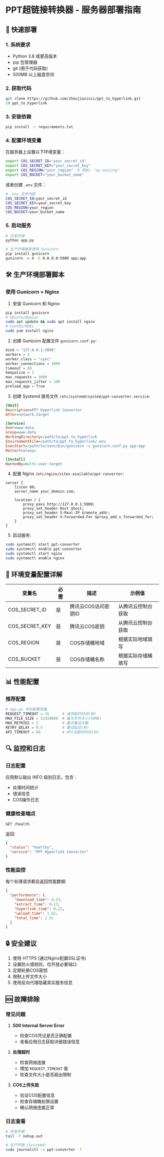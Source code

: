 # PPT超链接转换器 - 服务器部署指南

## 🚀 快速部署

### 1. 系统要求
- Python 3.8 或更高版本
- pip 包管理器
- git (用于代码获取)
- 500MB 以上磁盘空间

### 2. 获取代码
```bash
git clone https://github.com/zhoujiaxinii/ppt_to_hyperlink.git
cd ppt_to_hyperlink
```

### 3. 安装依赖
```bash
pip install -r requirements.txt
```

### 4. 配置环境变量
在服务器上设置以下环境变量：

```bash
export COS_SECRET_ID="your_secret_id"
export COS_SECRET_KEY="your_secret_key"
export COS_REGION="your_region"  # 例如: "ap-nanjing"
export COS_BUCKET="your_bucket_name"
```

或者创建 `.env` 文件：
```bash
# .env 文件内容
COS_SECRET_ID=your_secret_id
COS_SECRET_KEY=your_secret_key
COS_REGION=your_region
COS_BUCKET=your_bucket_name
```

### 5. 启动服务
```bash
# 开发环境
python app.py

# 生产环境推荐使用 Gunicorn
pip install gunicorn
gunicorn -w 4 -b 0.0.0.0:5000 app:app
```

## 🛠️ 生产环境部署脚本

### 使用 Gunicorn + Nginx

1. 安装 Gunicorn 和 Nginx:
```bash
pip install gunicorn
# Ubuntu/Debian
sudo apt update && sudo apt install nginx
# CentOS/RHEL
sudo yum install nginx
```

2. 创建 Gunicorn 配置文件 `gunicorn.conf.py`:
```python
bind = "127.0.0.1:5000"
workers = 4
worker_class = "sync"
worker_connections = 1000
timeout = 60
keepalive = 2
max_requests = 1000
max_requests_jitter = 100
preload_app = True
```

3. 创建 Systemd 服务文件 `/etc/systemd/system/ppt-converter.service`:
```ini
[Unit]
Description=PPT Hyperlink Converter
After=network.target

[Service]
User=www-data
Group=www-data
WorkingDirectory=/path/to/ppt_to_hyperlink
EnvironmentFile=/path/to/ppt_to_hyperlink/.env
ExecStart=/path/to/venv/bin/gunicorn -c gunicorn.conf.py app:app
Restart=always

[Install]
WantedBy=multi-user.target
```

4. 配置 Nginx `/etc/nginx/sites-available/ppt-converter`:
```nginx
server {
    listen 80;
    server_name your_domain.com;

    location / {
        proxy_pass http://127.0.0.1:5000;
        proxy_set_header Host $host;
        proxy_set_header X-Real-IP $remote_addr;
        proxy_set_header X-Forwarded-For $proxy_add_x_forwarded_for;
    }
}
```

5. 启动服务:
```bash
sudo systemctl start ppt-converter
sudo systemctl enable ppt-converter
sudo systemctl start nginx
sudo systemctl enable nginx
```

## 🔧 环境变量配置详解

| 变量名 | 必需 | 描述 | 示例值 |
|--------|------|------|--------|
| COS_SECRET_ID | 是 | 腾讯云COS访问密钥ID | 从腾讯云控制台获取 |
| COS_SECRET_KEY | 是 | 腾讯云COS密钥 | 从腾讯云控制台获取 |
| COS_REGION | 是 | COS存储桶地域 | 根据实际地域填写 |
| COS_BUCKET | 是 | COS存储桶名称 | 根据实际存储桶填写 |

## 📊 性能配置

### 推荐配置
```python
# app.py 中的配置常量
REQUEST_TIMEOUT = 15      # 请求超时时间(秒)
MAX_FILE_SIZE = 52428800  # 最大文件大小(50MB)
MAX_RETRIES = 2           # 最大重试次数
RETRY_DELAY = 0.5         # 重试延迟(秒)
API_TIMEOUT = 60          # API总超时时间(秒)
```

## 🔍 监控和日志

### 日志配置
应用默认输出 INFO 级别日志，包含：
- 处理时间统计
- 错误信息
- COS操作日志

### 健康检查端点
```
GET /health
```
返回:
```json
{
  "status": "healthy",
  "service": "PPT Hyperlink Converter"
}
```

### 性能监控
每个处理请求都会返回性能数据:
```json
{
  "performance": {
    "download_time": 0.53,
    "extract_time": 0.13,
    "hyperlink_time": 0.22,
    "upload_time": 1.62,
    "total_time": 2.51
  }
}
```

## 🔒 安全建议

1. 使用 HTTPS (通过Nginx配置SSL证书)
2. 设置防火墙规则，仅开放必要端口
3. 定期轮换COS密钥
4. 限制上传文件大小
5. 使用反向代理隐藏真实服务信息

## 🆘 故障排除

### 常见问题

1. **500 Internal Server Error**
   - 检查COS凭证是否正确配置
   - 查看应用日志获取详细错误信息

2. **处理超时**
   - 检查网络连接
   - 增加 `REQUEST_TIMEOUT` 值
   - 检查文件大小是否超出限制

3. **COS上传失败**
   - 验证COS配置信息
   - 检查存储桶权限设置
   - 确认网络连接正常

### 日志查看
```bash
# 开发环境
tail -f nohup.out

# 生产环境 (Systemd)
sudo journalctl -u ppt-converter -f
```